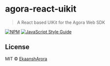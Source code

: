 # agora-react-uikit

> A React based UIKit for the Agora Web SDK

[![NPM](https://img.shields.io/npm/v/agora-react-uikit.svg)](https://www.npmjs.com/package/agora-react-uikit) [![JavaScript Style Guide](https://img.shields.io/badge/code_style-standard-brightgreen.svg)](https://standardjs.com)

## License

MIT © [EkaanshArora](https://github.com/EkaanshArora)
